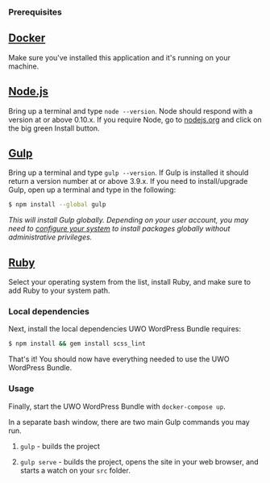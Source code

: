 ### Prerequisites

## [Docker](https://docs.docker.com/engine/installation/)
Make sure you've installed this application and it's running on your machine.

## [Node.js](https://nodejs.org)

Bring up a terminal and type `node --version`.
Node should respond with a version at or above 0.10.x.
If you require Node, go to [nodejs.org](https://nodejs.org) and click on the big green Install button.

## [Gulp](http://gulpjs.com)

Bring up a terminal and type `gulp --version`.
If Gulp is installed it should return a version number at or above 3.9.x.
If you need to install/upgrade Gulp, open up a terminal and type in the following:

```sh
$ npm install --global gulp
```

*This will install Gulp globally. Depending on your user account, you may need to [configure your system](https://github.com/sindresorhus/guides/blob/master/npm-global-without-sudo.md) to install packages globally without administrative privileges.*

## [Ruby](https://www.ruby-lang.org/en/documentation/installation/)

Select your operating system from the list, install Ruby, and make sure to add Ruby to your system path.


### Local dependencies

Next, install the local dependencies UWO WordPress Bundle requires:

```sh
$ npm install && gem install scss_lint
```

That's it! You should now have everything needed to use the UWO WordPress Bundle.

### Usage

Finally, start the UWO WordPress Bundle with `docker-compose up`.

In a separate bash window, there are two main Gulp commands you may run.

1. `gulp` - builds the project

2. `gulp serve` - builds the project, opens the site in your web browser, and starts a watch on your `src` folder.
